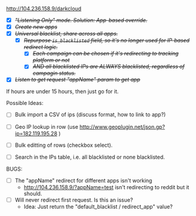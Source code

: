 http://104.236.158.9/darkcloud

* [X] ~~*"Listening Only" mode.  Solution: App-based override.*~~
* [X] ~~*Create new apps*~~
* [X] ~~*Universal blacklist, share across all apps.*~~
    - [X] ~~*Repurpose `is_blacklisted` field, so it's no longer used for IP-based redirect logic.*~~
        - [X] ~~*Each campaign can be chosen if it's redirecting to tracking platform or not*~~
        - [X] ~~*AND all blacklisted IPs are ALWAYS blacklisted, regardless of campagin status.*~~
* [X] ~~*Listen to get request "appName" param to get app*~~

If hours are under 15 hours, then just go for it. 


Possible Ideas:
* [ ] Bulk import a CSV of ips (discuss format, how to link to app?)
* [ ] Geo IP lookup in row (use http://www.geoplugin.net/json.gp?ip=182.119.195.28 )
* [ ] Bulk editting of rows (checkbox select).
* [ ] Search in the IPs table, i.e. all blacklisted or none blacklisted.


BUGS:

* [ ] The "appName" redirect for different apps isn't working
    - http://104.236.158.9/?appName=test isn't redirecting to reddit but it should.
* [ ] Will never redirect first request. Is this an issue?
    - Idea: Just return the "default_blacklist / redirect_app" value?


